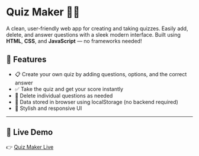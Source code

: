 # Quiz Maker 🧠✨

A clean, user-friendly web app for creating and taking quizzes. Easily add, delete, and answer questions with a sleek modern interface. Built using **HTML**, **CSS**, and **JavaScript** — no frameworks needed!

## 🚀 Features

- 📋 Create your own quiz by adding questions, options, and the correct answer  
- ✅ Take the quiz and get your score instantly  
- 🧹 Delete individual questions as needed  
- 💾 Data stored in browser using localStorage (no backend required)  
- 🎨 Stylish and responsive UI  

---

## 🔗 Live Demo

👉 [Quiz Maker Live](https://himanshurana9.github.io/CODSOFT-Task-2-QuizMaker/)

